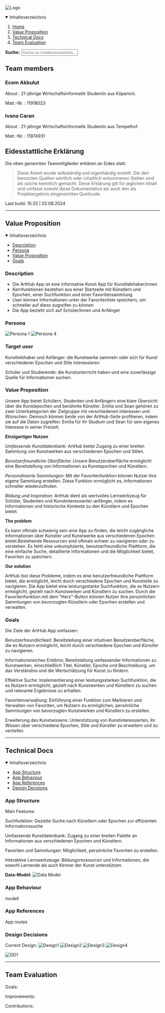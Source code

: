 ![Logo](Logo.png)
<details open markdown="block">
<summary>Inhaltsverzeichnis</summary>

1. [Home](#home)
2. [Value Proposition](#value-proposition)
3. [Technical Docs](#technical-docs)
4. [Team Evaluation](#team-evaluation)

</details>

**Suche:** <input type="text" id="searchInput" placeholder="Suche im Inhaltsverzeichnis..." onkeyup="searchTOC()">

## Team members

### Ecem Akbulut

About
: 21-jährige Wirtschaftsinformatik Studentin aus Köpenick.

Matr.-Nr.
: 11918023

### Ivana Caran

About
: 21-jährige Wirtschaftsinformatik Studentin aus Tempelhof.

Matr.-Nr.
: 11974931

## Eidesstattliche Erklärung

Die oben genannten Teammitglieder erklären an Eides statt:

> Diese Arbeit wurde selbständig und eigenhändig erstellt. Die den benutzten Quellen wörtlich oder inhaltlich entommenen Stellen sind als solche kenntlich gemacht. Diese Erklärung gilt für jeglichen Inhalt und umfasst sowohl diese Dokumentation als auch den als Projektergebnis eingereichten Quellcode.

Last build: 15:25 | 02.08.2024 

---

## Value Proposition

<details open markdown="block">
<summary>Inhaltsverzeichnis</summary>

+ [Description](#description)
+ [Persona](#persona)
+ [Value Proposition](#value-proposition)
+ [Goals](#goals)

</details>

### Description

+ Die ArtHub App ist eine informative Kunst App für Kunstliebhaber/innen
+ Kernfunktionen bestehen aus einer Startseite mit Künstlern und Epochen, einer Suchfunktion und einer Favoritensammlung
+ User können Informationen unter der Favoritenliste speichern, um schneller auf diese zugreifen zu können
+ Die App bezieht sich auf Schüler/innen und Anfänger

### Persona

![Persona 1](Persona1.png)
![Persona 4](Persona4.jpg)

### Target user

Kunstliebhaber und Anfänger: die Kunstwerke sammeln oder sich für Kunst verschiedener Epochen und Stile interessieren

Schüler und Studierende: die Kunstunterricht haben und eine zuverlässige Quelle für Informationen suchen.


### Value Proposition

Unsere App bietet Schülern, Studenten und Anfängern eine klare Übersicht über die Kunstepochen und berühmte Künstler. Emilia und Sean gehören zu zwei Unterkategorien der Zielgruppe mit verschiedenen Interessen und Wünschen. Dennoch können beide von der ArtHub-Seite profitieren, indem sie auf die Daten zugreifen: Emilia für ihr Studium und Sean für sein eigenes Interesse in seiner Freizeit.

**Einzigartiger Nutzen**

*Umfassende Kunstdatenbank*: ArtHub bietet Zugang zu einer breiten Sammlung von Kunstwerken aus verschiedenen Epochen und Stilen.

*Benutzerfreundliche Oberfläche*: Unsere Benutzeroberfläche ermöglicht eine Bereitstellung von Informationen zu Kunstepochen und Künstlern.

*Personalisierte Sammlungen*: Mit der Favoritenfunktion können Nutzer ihre eigene Sammlung erstellen. Diese Funktion ermöglicht es, Informationen schneller wiederzufinden.

*Bildung und Inspiration*: ArtHub dient als wertvolles Lernwerkzeug für Schüler, Studenten und Kunstinteressierte/-anfänger, indem es Informationen und historische Kontexte zu den Künstlern und Epochen bietet. 

**The problem**

Es kann oftmals schwierig sein eine App zu finden, die leicht zugängliche Informationen über Künstler und Kunstwerke aus verschiedenen Epochen bietet.Bestehende Ressourcen sind oftmals schwer zu navigieren oder zu verstehen. Es fehlt eine unkomplizierte, benutzerfreundliche Plattform, die eine einfache Suche, detaillierte Informationen und die Möglichkeit bietet, Favoriten zu speichern. 

**Our solution**

ArtHub löst diese Probleme, indem es eine benutzerfreundliche Plattform bietet, die ermöglicht, leicht durch verschiedene Epochen und Kunststile zu navigieren. Die App bietet eine leistungsstarke Suchfunktion, die es Nutzern ermöglicht, gezielt nach Kunstwerken und Künstlern zu suchen. 
Durch die Favoritenfunktion mit dem "Herz"-Button können Nutzer ihre persönlichen Sammlungen von bevorzugten Künstlern oder Epochen erstellen und verwalten.

### Goals

Die Ziele der ArtHub App umfassen:

Benutzerfreundlichkeit: Bereitstellung einer intuitiven Benutzeroberfläche, die es Nutzern ermöglicht, leicht durch verschiedene Epochen und Künstler zu navigieren.

Informationsreiches Erlebnis: Bereitstellung umfassender Informationen zu Kunstwerken, einschließlich Titel, Künstler, Epoche und Beschreibung, um das Verständnis und die Wertschätzung für Kunst zu fördern.

Effektive Suche: Implementierung einer leistungsstarken Suchfunktion, die es Nutzern ermöglicht, gezielt nach Kunstwerken und Künstlern zu suchen und relevante Ergebnisse zu erhalten.

Favoritenverwaltung: Einführung einer Funktion zum Markieren und Verwalten von Favoriten, um Nutzern zu ermöglichen, persönliche Sammlungen von bevorzugten Kunstwerken und Künstlern zu erstellen.

Erweiterung des Kunstwissens: Unterstützung von Kunstinteressierten, ihr Wissen über verschiedene Epochen, Stile und Künstler zu erweitern und zu vertiefen.
  
---

## Technical Docs

<details open markdown="block">
<summary>Inhaltsverzeichnis</summary>

+ [App Structure](#app-structure)
+ [App Behaviour](#app-behaviour)
+ [App References](#app-references)
+ [Design Decisions](#design-decisions)

</details>

### App Structure
Main Features:

Suchfunktion: Gezielte Suche nach Künstlern oder Epochen zur effizienten Informationssuche

Umfassende Kunstdatenbank: Zugang zu einer breiten Palette an Informationen aus verschiedenen Epochen und Künstlern.

Favoriten und Sammlungen: Möglichkeit, persönliche Favoriten zu erstellen.

Interaktive Lernwerkzeuge: Bildungsressourcen und Informationen, die sowohl Lernende als auch Kenner der Kunst unterstützen.

**Data-Model:**
![Data Model](Datamodel.jpg)

### App Behaviour
modell
### App References
App routes

### Design Decisions
Current Design:
![Design1](Design1.jpg)
![Design2](Design2.jpg)
![Design3](Design3.jpg)
![Design4](Design4.jpg)

![DD1](DD1.jpg)

---

## Team Evaluation

Goals:

Improvements:

Contributions:

